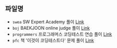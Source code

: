 ## 파일명

- `swea` SW Expert Academy 풀이
  [Link](https://swexpertacademy.com/main/main.do)
- `boj` BAEKJOON online judge 풀이
  [Link](https://www.acmicpc.net/)
- `programmers` 프로그래머스 코딩테스트 연습 풀이
  [Link](https://programmers.co.kr/)
- `pfc` 책 '이것이 코딩테스트다' 문제 풀이
  [Link](https://github.com/ndb796/python-for-coding-test)
